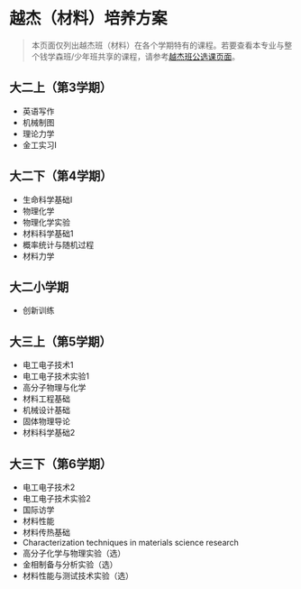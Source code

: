 # 越杰（材料）培养方案
> 本页面仅列出越杰班（材料）在各个学期特有的课程。若要查看本专业与整个钱学森班/少年班共享的课程，请参考[越杰班公选课页面](/program/yuejie)。

## 大二上（第3学期）
- 英语写作
- 机械制图
- 理论力学
- 金工实习Ⅰ

## 大二下（第4学期）
- 生命科学基础I
- 物理化学
- 物理化学实验
- 材料科学基础1
- 概率统计与随机过程
- 材料力学

## 大二小学期
- 创新训练

## 大三上（第5学期）
- 电工电子技术1
- 电工电子技术实验1
- 高分子物理与化学
- 材料工程基础
- 机械设计基础
- 固体物理导论
- 材料科学基础2

## 大三下（第6学期）
- 电工电子技术2
- 电工电子技术实验2
- 国际访学
- 材料性能
- 材料传热基础
- Characterization techniques in materials science research
- 高分子化学与物理实验（选）
- 金相制备与分析实验（选）
- 材料性能与测试技术实验（选）
